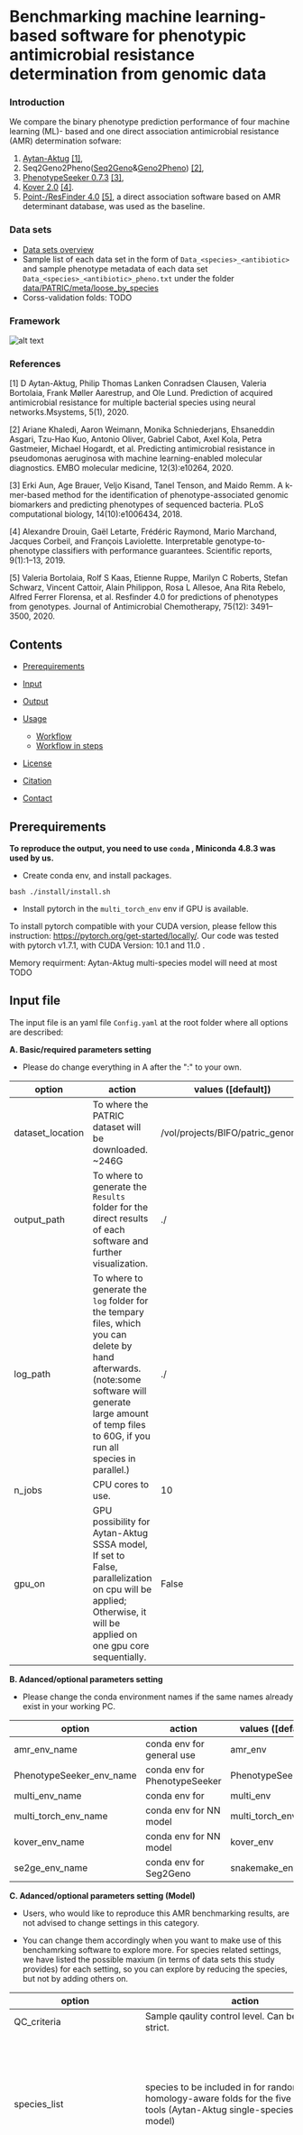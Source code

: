 # Benchmarking machine learning-based software for phenotypic antimicrobial resistance determination from genomic data

### Introduction
We compare the binary phenotype prediction performance of four machine learning (ML)- based and one direct association antimicrobial resistance (AMR) determination sofware:
1. [Aytan-Aktug](https://bitbucket.org/deaytan/neural_networks/src/master/) [[1]](#1), 
2. Seq2Geno2Pheno([Seq2Geno](https://github.com/hzi-bifo/seq2geno.git)&[Geno2Pheno](https://galaxy.bifo.helmholtz-hzi.de/galaxy/root?tool_id=genopheno)) [[2]](#2), 
3. [PhenotypeSeeker 0.7.3](https://github.com/bioinfo-ut/PhenotypeSeeker) [[3]](#3), 
4. [Kover 2.0](https://github.com/aldro61/kover) [[4]](#4). 
5. [Point-/ResFinder 4.0](https://bitbucket.org/genomicepidemiology/resfinder/src/master/) [[5]](#5), a direct association software based on AMR determinant database, was used as the baseline.

### Data sets

- <a href="https://github.com/hzi-bifo/AMR_benchmarking_khu/wiki/Species-and-antibiotics">Data sets overview</a>
- Sample list of each data set in the form of `Data_<species>_<antibiotic>` and sample phenotype metadata of each data set `Data_<species>_<antibiotic>_pheno.txt` under the folder <a href="https://github.com/hzi-bifo/AMR_benchmarking_khu/main/data/PATRIC/meta/loose_by_specie">data/PATRIC/meta/loose_by_species</a>
- Corss-validation folds: TODO

### Framework

![alt text](./doc/workflow.png)




### References
<a id="1">[1]</a>  D Aytan-Aktug, Philip Thomas Lanken Conradsen Clausen, Valeria Bortolaia, Frank Møller Aarestrup, and Ole Lund. Prediction of acquired antimicrobial resistance for multiple bacterial species using neural networks.Msystems, 5(1), 2020.

<a id="2">[2]</a>   Ariane Khaledi, Aaron Weimann, Monika Schniederjans, Ehsaneddin Asgari, Tzu-Hao Kuo, Antonio Oliver, Gabriel Cabot, Axel Kola, Petra Gastmeier, Michael Hogardt, et al. Predicting antimicrobial resistance in pseudomonas aeruginosa with machine learning-enabled molecular diagnostics. EMBO molecular medicine, 12(3):e10264, 2020.

<a id="3">[3]</a>  Erki Aun, Age Brauer, Veljo Kisand, Tanel Tenson, and Maido Remm. A k-mer-based method for the identification of phenotype-associated genomic biomarkers and predicting phenotypes of sequenced bacteria. PLoS computational biology, 14(10):e1006434, 2018.

<a id="4">[4]</a> Alexandre Drouin, Gaël Letarte, Frédéric Raymond, Mario Marchand, Jacques Corbeil, and François Laviolette. Interpretable genotype-to-phenotype classifiers with performance guarantees. Scientific reports, 9(1):1–13, 2019.

<a id="5">[5]</a>    Valeria Bortolaia, Rolf S Kaas, Etienne Ruppe, Marilyn C Roberts, Stefan Schwarz, Vincent Cattoir, Alain Philippon, Rosa L Allesoe, Ana Rita Rebelo, Alfred Ferrer Florensa, et al. Resfinder 4.0 for predictions of phenotypes from genotypes. Journal of Antimicrobial Chemotherapy, 75(12): 3491–3500, 2020.




## Contents

- [Prerequirements](#pre)
- [Input](#input)
- [Output](#output)
- [Usage](#usage)
    - [Workflow](#workflow)
    - [Workflow in steps](#workflows)
      
- [License](#license)
- [Citation](#citation)
- [Contact](#contact)

<!--
- [Data](#data)
  - [PATRIC](#patric)
    - [Test](#test)
- [Cross-validation folders preparing](#cv)
    - [Homology-aware folds](#kma)
    - [phylogeny-aware folds split](#tree)
    - [Random folds split](#tree)
- [Experiment environment](#env)
- [Benchmarking software: Point-/ResFinder 4.0](#p)

- [Benchmarking software: Multi-species](#m)
   - [Single-species model](#single)
   -  [Single-species multi-antibiotics model](#multi-anti)
   - [Discrete multi-species multi-antibioticsmodel](#dis)
   - [Concatenated multi-species multi-antibiotics model](#con)
- [Benchmarking software: Seq2Geno2Pheno](#s2g2p)

- [Benchmarking software: PhenotypeSeeker 0.7.3](#PhenotypeSeeker)
- [Benchmarking software: Kover 2.0](#kover)
- [The output structure](#output)
-->


## <a name="pre"></a>Prerequirements
**To reproduce the output, you need to use `conda` , Miniconda 4.8.3 was used by us.**
-  Create conda env, and install packages.

```
bash ./install/install.sh
```
-  Install pytorch in the `multi_torch_env` env if GPU is available.

To install pytorch compatible with your CUDA version, please fellow this instruction: https://pytorch.org/get-started/locally/. Our code was tested with pytorch v1.7.1, with CUDA Version: 10.1 and 11.0 .

Memory requirment:  Aytan-Aktug multi-species model will need at most TODO

## <a name="input"></a>Input file
The input file is an yaml file `Config.yaml` at the root folder where all options are described:

**A. Basic/required parameters setting**

- Please do change everything in A after the ":" to your own.

| option | action | values ([default])|
| ------------- | ------------- |------------- |
|dataset_location| To where the PATRIC dataset will be downloaded. ~246G| /vol/projects/BIFO/patric_genome|
|output_path| To where to generate the `Results` folder for the direct results of each software and further visualization. | ./|
|log_path| To where to generate the `log` folder for the tempary files, which you can delete by hand afterwards. (note:some software will generate large amount of temp files to 60G, if you run all species in parallel.)| ./|
|n_jobs| CPU cores to use.  | 10 |
|gpu_on| GPU possibility for Aytan-Aktug SSSA model, If set to False, parallelization on cpu will be applied; Otherwise, it will be applied on one gpu core sequentially.  | False |

**B. Adanced/optional parameters setting**

- Please change the conda environment names if the same names already exist in your working PC.

|option|	action	|values ([default])|
| ------------- | ------------- |------------- |
|amr_env_name|conda env for general use |amr_env|
|PhenotypeSeeker_env_name|conda env for PhenotypeSeeker |PhenotypeSeeker_env|
|multi_env_name|conda env for |multi_env|
|multi_torch_env_name|conda env for NN model|multi_torch_env|
|kover_env_name|conda env for NN model|kover_env|
|se2ge_env_name|conda env for Seg2Geno|snakemake_env|

**C. Adanced/optional parameters setting (Model)**
 
- Users, who would like to reproduce this AMR benchmarking results, are not advised to change settings in this category. 
 
- You can change them accordingly when you want to make use of this benchamrking software to explore more. For species related settings, we have listed the possible maxium (in terms of data sets this study provides) for each setting, so you can explore by reducing the species, but not by adding others on.
 
|option|	action	|values ([default])|
| ------------- | ------------- |------------- |
|QC_criteria|Sample qaulity control level. Can be loose or strict.| loose|
|species_list|species to be included in for random and homology-aware folds for the five software tools (Aytan-Aktug single-species-antibiotic model)|'Escherichia coli','Staphylococcus aureus','Salmonella enterica','Klebsiella pneumoniae','Pseudomonas aeruginosa','Acinetobacter baumannii','Streptococcus pneumoniae','Mycobacterium tuberculosis', 'Campylobacter jejuni','Enterococcus faecium','Neisseria gonorrhoeae']|
|species_list_phylotree|species to be included in for phylogeny-aware folds for the five software tools (Aytan-Aktug single-species-antibiotic model)|Escherichia_coli, Staphylococcus_aureus, Salmonella_enterica, Klebsiella_pneumoniae, Pseudomonas_aeruginosa, Acinetobacter_baumannii, Streptococcus_pneumoniae, Campylobacter_jejuni, Enterococcus_faecium, Neisseria_gonorrhoeae|
|species_list_multi_antibiotics|species to be included in for Aytan-Aktug single-species multi-antibiotic model. |Mycobacterium_tuberculosis, Escherichia_coli, Staphylococcus_aureus, Salmonella_enterica, Klebsiella_pneumoniae, Pseudomonas_aeruginosa, Acinetobacter_baumannii, Streptococcus_pneumoniae, Neisseria_gonorrhoeae|
|species_list_multi_species|species to be included in for three variants of Aytan-Aktug multi-species multi-antibiotic models. For user defining species combinations for MSMA, please change species names here and replace -f_all with -s "${species[@]}" in ./scripts/model/AytanAktug_MSMA_concat.sh and ./scripts/model/AytanAktug_MSMA_discrete.sh|Mycobacterium_tuberculosis, Salmonella_enterica, Streptococcus_pneumoniae, Escherichia_coli, Staphylococcus_aureus, Klebsiella_pneumoniae, Acinetobacter_baumannii, Pseudomonas_aeruginosa, Campylobacter_jejuni|
|merge_name| used to notate the folders for saving the results of three Aytan-Aktug multi-species multi-antibiotic models. Always takes such form of a concatenation of species names in order. E.g. only two species of Mycobacterium_tuberculosis and Salmonella_enterica will result in Mt_Se.|Mt_Se_Sp_Ec_Sa_Kp_Ab_Pa_Cj|
|cv_number|the k of k-fold nested cross-validation for the five software tools (Aytan-Aktug single-species-antibiotic model) and Aytan-Aktug single-species multi-antibiotic model|10|
|cv_number_multiS|the k of k-fold cross-validation for three variants of Aytan-Aktug multi-species multi-antibiotics models)|6|



## <a name="output"></a>Output

-  Cross-validation results of each ML software and evaluation results of Point-/Resfinder are generated under `output_path/Results/<name of the software>`.
- Visualization tables and graphs are generated under `output_path/Results/final_tables` and `output_path/Results/final_figures`.

## <a name="usage"></a>Usage
### A.  <a name="workflow"></a>Workflow
- The script `main.sh`, which is a combination of codes and pseudocodes, goes through the whole benchmarking process from data reprocessing to running software, to basic benchmarking results visualization. 
- The pseudocodes resulted from the reason that you have to manually install  Seq2Geno yourself and then access Geno2Pheno website. What's more, the ML model learning process is very time consuming, taking at least 2 months with 20+ CPUs accompanied by 10+ GPUs, so it's not realistic to warp all benchmarking scripts in a pipeline.
- We will guide you through the Workflow in steps:


### B.  <a name="workflows"></a>Workflow in steps
Add root address to your PATH (for every step):
```
git clone https://github.com/hzi-bifo/AMR_benchmarking_khu.git
cd AMR_benchmarking_khu
export PATH="$PWD"/src:$PATH
export PYTHONPATH=$PWD
```

**B1.  Sample phenotype availability and quality control (PQC). You can skip this step, as we provided the sample list after PQC: ./data/PATRIC/meta

```
bash ./scripts/data/preprocess.sh
```

**B2.  PATRIC dataset downloading.**

```
bash ./scripts/data_preprocess/retrive_PATRIC_data.sh
```

**B3.  Point-/Resfinder**

- No need to install from the original Point-/Resfinder source.\
  We provided the modified version of KMA-based Point-/Resfinder that can use genomic data. Origianl KMA-based version can only process read               data(FASTQ files). This is done because NN multi-species model (Aytan-Aktug et al.) can only be used accompanied with KMA-based Point-/Resfinder.\
- Optional: you can install Blastn-based version from https://bitbucket.org/genomicepidemiology/resfinder/src/master\
- Reference database version 2021-05-06

```
cd ./AMR_software/resfinder/cge
git clone https://bitbucket.org/genomicepidemiology/kma.git
cd kma && make
bash ./scripts/resfinder.sh
```

**B4. Aytan-Aktug software**
- Please use our version. We adapted their codes for our benchmarking work.
- Homology-aware(KMA-based) folds were generated through NN model.
```
bash ./scripts/nn.sh
```
  Early stopping for PyTorch https://github.com/Bjarten/early-stopping-pytorch



**B5.  Seq2Geno2Pheno**

- Please install/use from the original source. 
- The original Seq2Geno software, which deals with the original sequence, can be found here: https://github.com/hzi-bifo/seq2geno.git
Please then replace the main folder, denovo/denovo.in_one.smk file, all the yml files under denovo folder in seq2geno-precomputed_assemblies this repository.
- Install Seq2Geno according to the instruction from: https://github.com/hzi-bifo/seq2geno.git. Through this step, an conda envioronment named snakemake_env will be created.
- Phylogeny-aware folds and random folds were generated through Seq2Geno2Pheno.
```
cd ./AMR_software/
git clone --recurse-submodules https://github.com/hzi-bifo/seq2geno.git
cd seq2geno
git submodule update --init --recursive
#----------------------------------------------------------------------------
# Now, install Seq2Geno according to https://github.com/augustkx/seq2geno
#----------------------------------------------------------------------------

cp ../seq2gen_assemble/* .  # Afterwards, update the seq2geno root folds with files from this(our) repo
bash ./scripts/model/Seg2Geno.sh #Run.
```


### C. Visualization
- Compare results. TODO: list the things to compare
```
bash ./scripts/visualization/compare.sh
```

- Generates all visualization graphs and excel tables.



- As we stored 10-folds nested Cross-validation performance results as stated in our article in `./log/results`, so you can also run `python scripts` to selectively generate some of the visualization results.
```
python 
```








<!--
- Prerequirements: 

Annotate FASTA files with PROKKA

Roary –e –mafft *.gff

```
conda install -c bioconda -c conda-forge prokka
conda config --add channels r
conda config --add channels defaults
conda config --add channels conda-forge
conda config --add channels bioconda
conda install roary
pip3 install biopython
conda install -c conda-forge scikit-learn 
pip install seaborn
conda install pandas
```
- Reference:

https://github.com/microgenomics/tutorials/blob/master/pangenome.md






## <a name="env"></a> Experiment environment




## <a name="p"></a> ResFinder

Bortolaia, Valeria, et al. "ResFinder 4.0 for predictions of phenotypes from genotypes." Journal of Antimicrobial Chemotherapy 75.12 (2020): 3491-3500.

### 1. Install ResFinder 4.0 from:

https://bitbucket.org/genomicepidemiology/resfinder/src/master/

Database version: 2021.May. 6th
To use the reference database version we used, please unzip the database.zip, otherwise you can follow the instructions of ResFinder 4.0 to download the latest version.

### 2. Preparing.

Copy the contents of /ResFinder to installed ResFinder 4.0 Folder, i.e. /resfinder.

Copy the contents of /Patric_data to installed ResFinder 4.0 Folder, i.e. /resfinder.

### 3. SNP and AMR gene information extraqction.
```
usage: Kaixin_ResFinder_PointFinder.py [-h] [--s S [S ...]] [--n_jobs N_JOBS]
                                       [--check]

optional arguments:
  -h, --help            show this help message and exit
  --s S [S ...], --species S [S ...]
                        species to run: e.g.'seudomonas aeruginosa'
                        'Klebsiella pneumoniae' 'Escherichia coli'
                        'Staphylococcus aureus' 'Mycobacterium tuberculosis'
                        'Salmonella enterica' 'Streptococcus pneumoniae'
                        'Neisseria gonorrhoeae'
  --n_jobs N_JOBS       Number of jobs to run in parallel.
  --check               debug

```
### 4. AMR determination testing score.

```
usage: Kaixin_Predictions_Res_PointFinder_tools.py [-h] --l L --t T
                                                   [--s S [S ...]] [-v]
                                                   [--score SCORE]

optional arguments:
  -h, --help            show this help message and exit
  --l L, --level L      Quality control: strict or loose
  --t T, --tool T       res, point, both
  --s S [S ...], --species S [S ...]
                        species to run: e.g.'seudomonas aeruginosa'
                        'Klebsiella pneumoniae' 'Escherichia coli'
                        'Staphylococcus aureus' 'Mycobacterium tuberculosis'
                        'Salmonella enterica' 'Streptococcus pneumoniae'
                        'Neisseria gonorrhoeae'
  -v, --visualize       visualize the final outcome
  --score SCORE         Score:f1-score, precision, recall, all. All scores are
                        macro.
Namespace(l='loose', s=['Escherichia coli'], score='all', t='both', v=True)

```

### 5. Example.
```
python ./data_preparation/Kaixin_ResFinder_PointFinder.py  --n_jobs=1 --s 'Escherichia coli'

python Kaixin_Predictions_Res_PointFinder_tools.py --s 'Escherichia coli'

```
or 

```
python ./data_preparation/Kaixin_ResFinder_PointFinder_kma.py  --n_jobs=1 -f_all

python Kaixin_Predictions_Res_PointFinder_tools.py -f_all
```


## <a name="m"></a> Multi-species
D Aytan-Aktug, Philip Thomas Lanken Conradsen Clausen, Valeria Bortolaia, Frank Møller Aarestrup, and Ole Lund. Prediction of acquired antimicrobial resistance for multiple bacterial species using neural networks.Msystems, 5(1), 2020.

Version: 2021-04-26

### <a name="Prerequirements"></a>Prerequirements

Pytorch version can be find here: https://pytorch.org/get-started/previous-versions/ . You have to select the right version according to the cuda version in your system. We use the the version 1.7.1 , with CUDA Version: 10.1. 

```
conda create -n multi_bench python=3.6
conda activate multi_bench
pip install sklearn numpy pandas seaborn 
conda install pytorch==1.7.1 torchvision==0.8.2 torchaudio==0.7.2 cudatoolkit=10.1 -c pytorch
```

### <a name="References"></a>References

https://bitbucket.org/deaytan/data_preparation (Version: 2021-04-26)

https://bitbucket.org/deaytan/neural_networks/src/master/ (Version: 2019-12-19)

https://github.com/Bjarten/early-stopping-pytorch/blob/master/pytorchtools.py (version: Aug 4, 2020)

### <a name="single"></a>Single-species model

```
python main_feature.py -l "loose" -f_cluster  -s 'Salmonella enterica'
python main_feature.py -l "loose" -f_pre_cluster --n_jobs 9 -s 'Salmonella enterica'
bash ./cv_folders/loose/Salmonella_enterica_kma.sh
python main_feature.py -l "loose" -f_res --n_jobs 14 -s 'Salmonella enterica'
python main_feature.py -l "loose" -f_merge_mution_gene --n_jobs 14 -s 'Salmonella enterica'
python main_feature.py -l "loose" -f_matching_io --n_jobs 14 -s 'Salmonella enterica'
python main_feature.py -f_nn -f_optimize_score 'auc' -learning 0.0 -e 0 -s 'Salmonella enterica'
python main_feature.py -f_nn -f_optimize_score 'f1_macro' -learning 0.0 -e 0 -s 'Salmonella enterica'
python main_feature.py -f_nn -f_fixed_threshold -f_optimize_score 'f1_macro' -learning 0.0 -e 0 -s 'Salmonella enterica'

```




### <a name="dis"></a>Discrete multi-species model

```
python main_discrete_merge.py -f_all  -f_pre_meta
python main_discrete_merge.py -f_all -f_pre_cluster #note: this is merege sequence to one file
for file in cv_folders/loose/multi_species/Mt_Se_Sp_Ec_Sa_Kp_Ab_Pa_Cj/*.sh; do qsub $file; done
python main_discrete_merge.py -f_cluster -f_phylo_roary -f_all #not need redo
python main_discrete_merge.py -f_res -f_merge_mution_gene -f_all
python main_discrete_merge.py -f_matching_io -f_all 

```

```
python  main_discrete_merge.py  -f_nn -f_optimize_score 'f1_macro' -learning 0.0 -e 0 -f_all 
python main_discrete_merge.py  -f_nn -f_optimize_score 'f1_macro' -f_fixed_threshold -learning 0.0 -e 0 -f_all 
python main_discrete_merge.py  -f_nn -f_optimize_score 'auc' -learning 0.0 -e 0 -f_all 

```

### <a name="con"></a>Concatenated multi-species model
1. Merge reference sequences of all the species in db_pointfinder

```
cd ResFinder
python merge_database.py
```

2. Index the newly merged database

Add "merge_species" to the config file under /db_pointfinder, and then index the database with kma_indexing:

```
cd db_pointfinder
python3 INSTALL.py non_interactive
```
3. Run the Resfinder tool with merged database

```
cd ../../
python main_concatenate_merge.py  -n_jobs 20 -f_all -f_run_res
```
4. Neural network validation
```
python main_concatenate_merge.py -f_all  -f_pre_meta
python main_concatenate_merge.py  -f_res  -f_all 
python main_concatenate_merge.py  -f_matching_io  -f_all 
python main_concatenate_merge.py -f_all -f_divers_rank
for file in  cv_folders/loose/multi_concat/Mt_Se_Sp_Ec_Sa_Kp_Ab_Pa_Cj/*.sh; do qsub $file; done
python main_concatenate_merge.py -f_all -f_cluster
```

```
python main_concatenate_merge.py -f_all -f_nn_all_io -f_nn_all -f_optimize_score 'f1_macro' -learning 0.0 -e 0 
python main_concatenate_merge.py -f_all -f_nn_all -f_optimize_score 'f1_macro' -f_fixed_threshold  -learning 0.0 -e 0 
python main_concatenate_merge.py -f_all -f_nn_all -f_optimize_score 'auc' -learning 0.0 -e 0 #on 024, June 13th , qsub. Stoped. June 20th  
python main_concatenate_merge.py -f_all -f_nn_all -f_optimize_score 'f1_macro' -learning 0.0 -e 0 #025 June 12th. Stoped. June 20th 

python main_concatenate_merge.py -f_nn -f_optimize_score 'f1_macro' -f_fixed_threshold  -learning 0.0 -e 0 -f_all
python main_concatenate_merge.py -f_nn -f_optimize_score 'f1_macro' -learning 0.0 -e 0 -f_all 
python main_concatenate_merge.py -f_nn -f_optimize_score 'auc' -learning 0.0 -e 0 -f_all

```

## <a name="s2g2p"></a>Seq2Geno2Pheno

Kuo, T.-H., Weimann, A., Bremges, A., & McHardy, A. C. (2021). Seq2Geno (v1.00001) [A reproducibility-aware, integrated package for microbial sequence analyses].

### <a name="install"></a>Installment of Seq2Geno
version: Jul 11, 2021.

1. The original Seq2Geno software, which deals with the original sequence, can be found here: https://github.com/hzi-bifo/seq2geno.git
2. Please then replace the main folder, denovo/denovo.in_one.smk file, all the yml files under denovo folder in seq2geno-precomputed_assemblies this repository.
3. Install Seq2Geno according to the instruction from: https://github.com/hzi-bifo/seq2geno.git. Through this step, an conda envioronment named snakemake_env will be created.
<!--
2.In order to use the seq2geno software to process assembled sequences instead of raw sequences, we'll use a branch of it, which deals with assembled data: https://github.com/hzi-bifo/seq2geno/tree/precomputed_assemblies
Update the scripts:
```
git submodule update --init
git fetch --prune
git reset --hard HEAD
git pull origin precomputed_assemblies
```



### <a name="s2g"></a>Seq2Geno


Prepare the files for Seq2Geno:
```
source activate multi_bench
python main_s2p.py -f_prepare_meta -f_all
conda deactivate
````
Run the Seq2Geno tool:

```
source activate snakemake_env
bash log/temp/loose/Pseudomonas_aeruginosa/run.sh 

```
Make a phylo-tree for each species
```
source activate multi_bench_phylo
python main_s2p.py -f_tree -f_all
```
Clear the large tempt folders
```
source activate multi_bench_phylo
python main_s2p.py -f_finished -f_all

```




### <a name="g2p"></a>Geno2Pheno
Not open source:
https://galaxy.bifo.helmholtz-hzi.de/galaxy/root?tool_id=genopheno

Version: Nov 26.2021.


## <a name="PhenotypeSeeker"></a>PhenotypeSeeker

Scripts written by us, based on version: 0.7.3.
https://github.com/bioinfo-ut/PhenotypeSeeker

### <a name="install_pts"></a> Install
```
conda create -n PhenotypeSeeker python=3.7
source activate PhenotypeSeeker
conda install -c bioconda mash
conda install -c bioconda genometester4

```


### <a name="c_pts"></a> Commands example
1. Prepare meta files.

```
python  python main_bench.py -s 'Campylobacter jejuni' -f_prepare_meta
```


2. Generate k-mer countings
environment: PhenotypeSeeker

```
bash kmer.sh
```

3. Get kmer results w.r.t. feature space for each sample. Use mesh and PyCodent(chi-squared_test) to calculate weigts.
4. k-mer filtering on training set according to the Chi-squared test; k-mer filtering on testing set according to the training set.
5. prepare training and testing set for nested CV.
```
bash map.sh "Campylobacter_jejuni"
```


6. ML evaluation using nested CV.

```
python main_bench.py -f_ml --n_jobs 10 -s 'Campylobacter jejuni' -f_kma

```


## <a name="kover"></a> Kover 2.0

Version 2.0
https://github.com/aldro61/kover

### <a name="install_kover"></a> Install

Install according to the documentations in Kover 2.0. https://aldro61.github.io/kover/doc_installation.html



### <a name="c_kover"></a> Commands example
1. Prepare the meta files to run Kover 2.0.
```
python main_bench.py -s 'Campylobacter jejuni' -f_prepare_meta
```


2. Use the Kover 2.0 to generate performance results for each of 10 folders using risk bound selection.
```
bash run_cv.sh "Pseudomonas_aeruginosa" 
```

3. Summerize and visualize the results.

 ```
python cv_folder_checking.py -s 'Campylobacter jejuni'
python kover_analyse.py -s 'Campylobacter jejuni' -f_kma
python kover_analyse.py -s 'Campylobacter jejuni' -f_kma -f_benchmarking
 ```

-->


## <a name="license"></a> License

## <a name="citation"></a> Citation

## <a name="contact"></a> Contact

